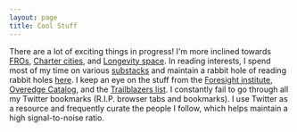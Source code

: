 ```yaml
---
layout: page
title: Cool Stuff
---
```


<div id="coolstuff-section">

<p class="coolstuff-text">
<!--<span class="fa fa-briefcase about-icon"></span> -->
 There are a lot of exciting things in progress! I'm more inclined towards <a target="_blank" href="https://www.convergentresearch.org/our-fros">FROs</a>, <a target="_blank" href="https://chartercitiesinstitute.org/">Charter cities</a>, and <a target="_blank" href="https://foresight.org/ext/ForesightTechTree/">Longevity space</a>. In reading interests, I spend most of my time on various <a target="_blank" href="https://substack.com/">substacks</a> and maintain a rabbit hole of reading rabbit holes <a target="_blank" href="https://www.notion.so/Rabbit-Holes-fc57310b86b44d7296bd801e5b72bd05?pvs=4">here</a>. I keep an eye on the stuff from the <a target="_blank" href="https://foresight.org/">Foresight institute</a>, <a target="_blank" href="https://arbesman.net/overedge/">Overedge Catalog</a>, and the <a target="_blank" href="https://trailblazerlist.xyz/">Trailblazers list</a>. I constantly fail to go through all my Twitter bookmarks (R.I.P. browser tabs and bookmarks). I use Twitter as a resource and frequently curate the people I follow, which helps maintain a high signal-to-noise ratio.
 </p>

<br>
